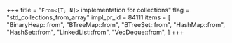 +++
title = "`From<[T; N]>` implementation for collections"
flag = "std_collections_from_array"
impl_pr_id = 84111
items = [
    "BinaryHeap::from",
    "BTreeMap::from",
    "BTreeSet::from",
    "HashMap::from",
    "HashSet::from",
    "LinkedList::from",
    "VecDeque::from",
]
+++
